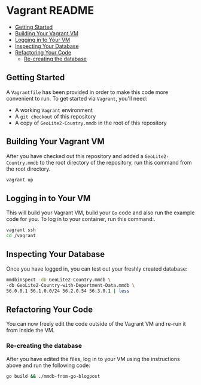 # Vagrant README

<!-- vim-markdown-toc GFM -->

* [Getting Started](#getting-started)
* [Building Your Vagrant VM](#building-your-vagrant-vm)
* [Logging in to Your VM](#logging-in-to-your-vm)
* [Inspecting Your Database](#inspecting-your-database)
* [Refactoring Your Code](#refactoring-your-code)
  * [Re-creating the database](#re-creating-the-database)

<!-- vim-markdown-toc -->

## Getting Started

A `Vagrantfile` has been provided in order to make this code more convenient to
run. To get started via `Vagrant`, you'll need:

* A working `Vagrant` environment
* A `git checkout` of this repository
* A copy of `GeoLite2-Country.mmdb` in the root of this repository

## Building Your Vagrant VM

After you have checked out this repository and added a `GeoLite2-Country.mmdb` to
the root directory of the repository, run this command from the root directory.

```bash
vagrant up
```

## Logging in to Your VM

This will build your Vagrant VM, build your `Go` code and also run the example
code for you. To log in to your container, run this command:.

```bash
vagrant ssh
cd /vagrant
```

## Inspecting Your Database

Once you have logged in, you can test out your freshly created database:

```bash
mmdbinspect -db GeoLite2-Country.mmdb \
-db GeoLite2-Country-with-Department-Data.mmdb \
56.0.0.1 56.1.0.0/24 56.2.0.54 56.3.0.1 | less
```

## Refactoring Your Code

You can now freely edit the code outside of the Vagrant VM and re-run it from
inside the VM.

### Re-creating the database

After you have edited the files, log in to your VM using the instructions above
and run the following code:

```bash
go build && ./mmdb-from-go-blogpost
```
